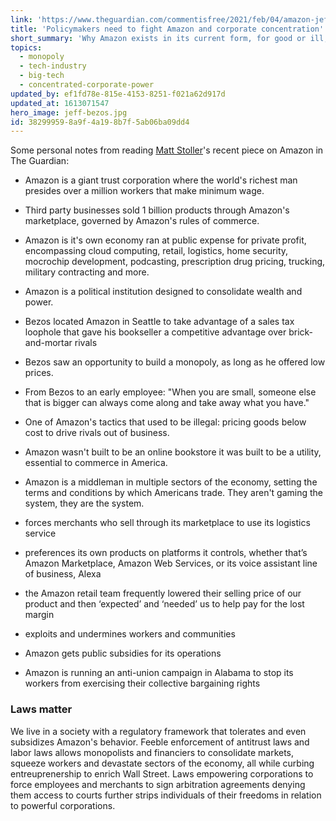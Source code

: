 ```yaml
---
link: 'https://www.theguardian.com/commentisfree/2021/feb/04/amazon-jeff-bezos-monopoly-power-antitrust'
title: 'Policymakers need to fight Amazon and corporate concentration'
short_summary: 'Why Amazon exists in its current form, for good or ill, is a function not of one talented man, but of a legal regime that enables and encourages monopoly power. And that regime is falling apart.'
topics:
  - monopoly
  - tech-industry
  - big-tech
  - concentrated-corporate-power
updated_by: ef1fd78e-815e-4153-8251-f021a62d917d
updated_at: 1613071547
hero_image: jeff-bezos.jpg
id: 38299959-8a9f-4a19-8b7f-5ab06ba09dd4
---
```

Some personal notes from reading [Matt Stoller](https://mattstoller.substack.com/)'s recent piece on Amazon in The Guardian:

- Amazon is a giant trust corporation where the world's richest man presides over a million workers that make minimum wage.
- Third party businesses sold 1 billion products through Amazon's marketplace, governed by Amazon's rules of commerce.
- Amazon is it's own economy ran at public expense for private profit, encompassing cloud computing, retail, logistics, home security, mocrochip development, podcasting, prescription drug pricing, trucking, military contracting and more.
- Amazon is a political institution designed to consolidate wealth and power.


- Bezos located Amazon in Seattle to take advantage of a sales tax loophole that gave his bookseller a competitive advantage over brick-and-mortar rivals
- Bezos saw an opportunity to build a monopoly, as long as he offered low prices. 
- From Bezos to an early employee: "When you are small, someone else that is bigger can always come along and take away what you have."


- One of Amazon's tactics that used to be illegal: pricing goods below cost to drive rivals out of business.

- Amazon wasn't built to be an online bookstore it was built to be a utility, essential to commerce in America.

- Amazon is a middleman in multiple sectors of the economy, setting the terms and conditions by which Americans trade. They aren't gaming the system, they are the system.

- forces merchants who sell through its marketplace to use its logistics service

- preferences its own products on platforms it controls, whether that’s Amazon Marketplace, Amazon Web Services, or its voice assistant line of business, Alexa

- the Amazon retail team frequently lowered their selling price of our product and then ‘expected’ and ‘needed’ us to help pay for the lost margin

- exploits and undermines workers and communities
- Amazon gets public subsidies for its operations
- Amazon is running an anti-union campaign in Alabama to stop its workers from exercising their collective bargaining rights


### Laws matter

We live in a society with a regulatory framework that tolerates and even subsidizes Amazon's behavior. Feeble enforcement of antitrust laws and labor laws allows monopolists and financiers to consolidate markets, squeeze workers and devastate sectors of the economy, all while curbing entreuprenership to enrich Wall Street. Laws empowering corporations to force employees and merchants to sign arbitration agreements denying them access to courts further strips individuals of their freedoms in relation to powerful corporations.